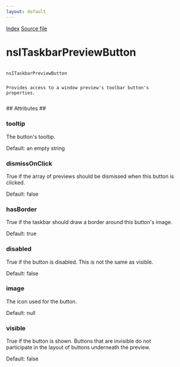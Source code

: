 ```yaml
---
layout: default
---
```

<div id='links'><a href="../index.html">Index</a>
<a href="http://dxr.mozilla.org/mozilla-central/source/widget/nsITaskbarPreviewButton.idl">Source file</a>
</div>

# nsITaskbarPreviewButton #
<code>  
nsITaskbarPreviewButton  
  
Provides access to a window preview's toolbar button's properties.  
  
</code>
## Attributes ##

### tooltip ###
  
The button's tooltip.  
  
Default: an empty string  
  

### dismissOnClick ###
  
True if the array of previews should be dismissed when this button is clicked.  
  
Default: false  
  

### hasBorder ###
  
True if the taskbar should draw a border around this button's image.  
  
Default: true  
  

### disabled ###
  
True if the button is disabled. This is not the same as visible.  
  
Default: false  
  

### image ###
  
The icon used for the button.  
  
Default: null  
  

### visible ###
  
True if the button is shown. Buttons that are invisible do not  
participate in the layout of buttons underneath the preview.  
  
Default: false  
  
